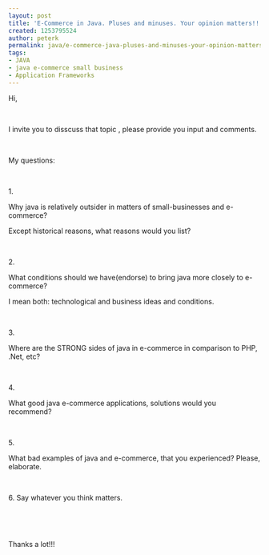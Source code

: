 ```yaml
---
layout: post
title: 'E-Commerce in Java. Pluses and minuses. Your opinion matters!!!!!!! '
created: 1253795524
author: peterk
permalink: java/e-commerce-java-pluses-and-minuses-your-opinion-matters
tags:
- JAVA
- java e-commerce small business
- Application Frameworks
---
```

<p>Hi,</p>
<p>&nbsp;</p>
<p>I invite you to disscuss that topic , please provide you input and comments.</p>
<p>&nbsp;</p>
<p>My questions:</p>
<p>&nbsp;</p>
<p>1.</p>
<p>Why java is relatively outsider in matters of small-businesses and e-commerce?</p>
<p>Except historical reasons, what reasons would you list?</p>
<p>&nbsp;</p>
<p>2.</p>
<p>What conditions should we have(endorse) to bring java more closely to e-commerce?</p>
<p>I mean both: technological and business ideas and conditions.</p>
<p>&nbsp;</p>
<p>3.</p>
<p>Where are the STRONG sides of java in e-commerce in comparison to PHP, .Net, etc?</p>
<p>&nbsp;</p>
<p>4.</p>
<p>What good java e-commerce applications, solutions would you recommend?</p>
<p>&nbsp;</p>
<p>5.</p>
<p>What bad examples of java and e-commerce, that you experienced? Please, elaborate.</p>
<p>&nbsp;</p>
<p>6. Say whatever you think matters.</p>
<p>&nbsp;</p>
<p>&nbsp;</p>
<p>Thanks a lot!!!</p>
<p>&nbsp;</p>
<p>&nbsp;</p>
<p>&nbsp;</p>
<p>&nbsp;</p>
<p>&nbsp;</p>
<p>&nbsp;</p>
